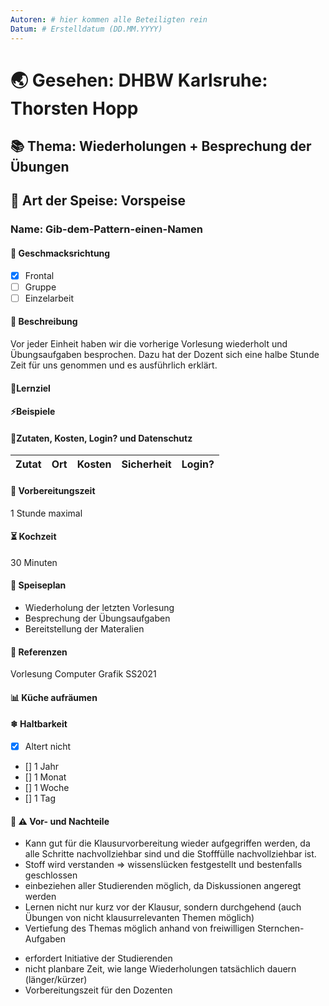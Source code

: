 ```yaml
---
Autoren: # hier kommen alle Beteiligten rein
Datum: # Erstelldatum (DD.MM.YYYY)
---
```


# <!-- Name des Rezepts -->

# 🌏 Gesehen: DHBW Karlsruhe: Thorsten Hopp

## 📚 Thema: Wiederholungen + Besprechung der Übungen

## 🍲 Art der Speise: Vorspeise

### Name: Gib-dem-Pattern-einen-Namen

#### 🍹 Geschmacksrichtung
- [x] Frontal
- [ ] Gruppe
- [ ] Einzelarbeit

#### 📄 Beschreibung 
Vor jeder Einheit haben wir die vorherige Vorlesung wiederholt und Übungsaufgaben besprochen. Dazu hat der Dozent sich eine halbe Stunde Zeit für uns genommen und es ausführlich erklärt.

#### 🏁Lernziel
<!-- Hier wird das Rezept (Lernziele) beschrieben. -->

#### ⚡Beispiele

#### 📜Zutaten, Kosten, Login? und Datenschutz 
<!-- Bei den Zutaten sind die Kosten zu bedenken. Weiterhin könnte man hier eine Anmerkung zum Datenschutz machen. -->

| Zutat | Ort | Kosten | Sicherheit |Login?|
|--|--|--|--|--|

#### 🚧 Vorbereitungszeit 
<!-- Hier geht es darum, wie lange eine Vorbereitung für die Einheit dauert. Ein Lernvideo kann mehrere Stunden dauern. -->
1 Stunde maximal

#### ⏳ Kochzeit 
<!-- bspw. "max. 10 Minuten" wie lange wird dieses Format angewendet -->
30 Minuten

#### 🍴 Speiseplan 
<!--
Ablauf
    Hier sollte man ganz genau beschreiben, wie das geht, damit es auch gut ankommt. Ein Poll, beispielsweise, wo nur der Fragesteller die Antworten sieht ist nicht best-practice. Daher bitte gerne viel Detail hier, dass man das Szenario wirklich nachstellen kann.
    
    Zu vermeiden ist ala: "Kochen Sie die Nudeln bis sie fertig sind." 
-->

- Wiederholung der letzten Vorlesung
- Besprechung der Übungsaufgaben
- Bereitstellung der Materalien


#### 📑 Referenzen
<!-- Hier wäre es sehr schön, wenn man ein Beispiel zeigen könnte, das idealerweise offen, zb auf GIT liegt. -->
Vorlesung Computer Grafik SS2021

#### 📊 Küche aufräumen 

#### ❄ Haltbarkeit
<!--
    Einmal hergestellt, wie Joghurt z.B., kann man die Einheit leicht wieder verwenden, sodass die Vorbereitungszeit amortiziert wird.

    Die entsprechende Box ankreuzen: - [x]
-->

- [x] Altert nicht
- [] 1 Jahr
- [] 1 Monat
- [] 1 Woche
- [] 1 Tag
<!-- - [] eigene Angabe -->

#### 🤔 ⚠️ Vor- und Nachteile
<!-- Diskussion -->
+ Kann gut für die Klausurvorbereitung wieder aufgegriffen werden, da alle Schritte nachvollziehbar sind und die Stofffülle nachvollziehbar ist.
+ Stoff wird verstanden => wissenslücken festgestellt und bestenfalls geschlossen
+ einbeziehen aller Studierenden möglich, da Diskussionen angeregt werden
+ Lernen nicht nur kurz vor der Klausur, sondern durchgehend (auch Übungen von nicht klausurrelevanten Themen möglich)
+ Vertiefung des Themas möglich anhand von freiwilligen Sternchen-Aufgaben

- erfordert Initiative der Studierenden
- nicht planbare Zeit, wie lange Wiederholungen tatsächlich dauern (länger/kürzer)
- Vorbereitungszeit für den Dozenten

